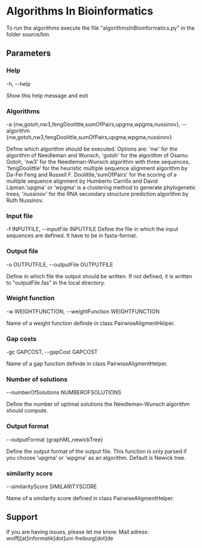 # Algorithms In Bioinformatics
To run the algorithms execute the file "algorithmsInBioinformatics.py" in the folder source/bin.

## Parameters

### Help
  -h, --help            

  Show this help message and exit

### Algorithms

  -a {nw,gotoh,nw3,fengDoolittle,sumOfPairs,upgma,wpgma,nussinov}, --algorithm {nw,gotoh,nw3,fengDoolittle,sumOfPairs,upgma,wpgma,nussinov}

  Define which algorithm should be executed. Options
  are: 'nw' for the algorithm of Needleman and Wunsch,
  'gotoh' for the algorithm of Osamu Gotoh, 'nw3' for
  the Needleman-Wunsch algorithm with three sequences,
  'fengDoolittle' for the heuristic multiple sequence
  alignment algorithm by Da-Fei Feng and Russell F.
  Doolittle,'sumOfPairs' for the scoring of a multiple
  sequence alignment by Humberto Carrillo and David
  Lipman.'upgma' or 'wpgma' is a clustering method to
  generate phylogenetic trees, 'nussinov' for the RNA
  secondary structure prediction algorithm by Ruth
  Nussinov.

### Input file

  -f INPUTFILE, --inputFile INPUTFILE
                        Define the file in which the input sequences are
                        defined. It have to be in fasta-format.

### Output file

  -o OUTPUTFILE, --outputFile OUTPUTFILE
  
  Define in which file the output should be written. If
  not defined, it is written to "outputFile.fas" in the
  local directory.

### Weight function

  -w WEIGHTFUNCTION, --weightFunction WEIGHTFUNCTION
  
  Name of a weight function definde in class
  PairwiseAligmentHelper.

### Gap costs    

  -gc GAPCOST, --gapCost GAPCOST
  
  Name of a gap function definde in class PairwiseAligmentHelper.

### Number of solutions     

  --numberOfSolutions NUMBEROFSOLUTIONS

  Define the number of optimal solutions the Needleman-Wunsch algorithm should compute.

### Output format    

  --outputFormat {graphML,newickTree}

  Define the output format of the output file. This function is only parsed if you choose 'upgma' or 'wpgma' as an algorithm. Default is Newick tree.

### similarity score   

  --similarityScore SIMILARITYSCORE

  Name of a similarity score defined in class PairwiseAligmentHelper.

## Support

If you are having issues, please let me know. Mail adress: wolffj[at]informatik[dot]uni-freiburg[dot]de